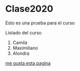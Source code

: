 # Clase2020
Esto es una prueba para el curso

Listado del curso

1. Camila
2. Maximiliano
3. Alondra

[me gusta esta pagina](https://www.bcentral.cl/)